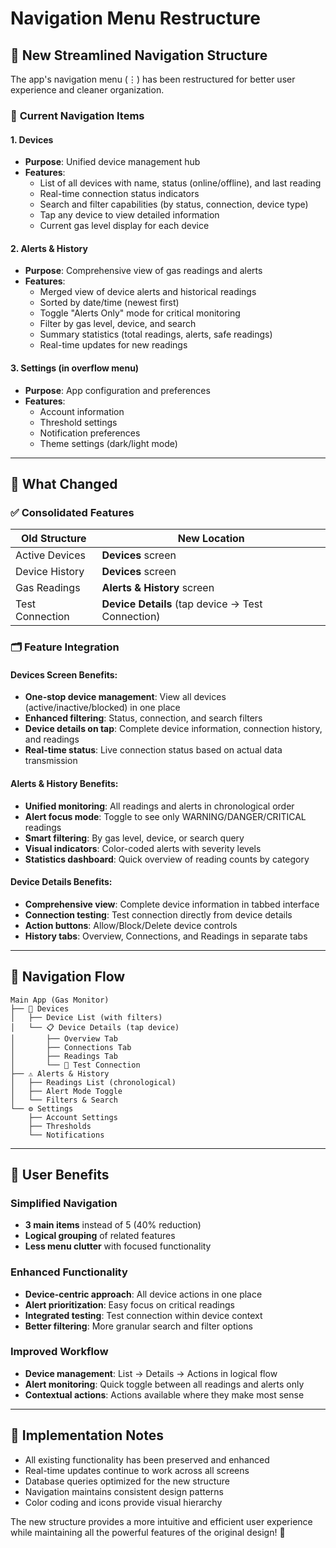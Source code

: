 # Navigation Menu Restructure

## 🎯 **New Streamlined Navigation Structure**

The app's navigation menu (⋮) has been restructured for better user experience and cleaner organization.

### 📱 **Current Navigation Items**

#### 1. **Devices** 
- **Purpose**: Unified device management hub
- **Features**:
  - List of all devices with name, status (online/offline), and last reading
  - Real-time connection status indicators
  - Search and filter capabilities (by status, connection, device type)
  - Tap any device to view detailed information
  - Current gas level display for each device

#### 2. **Alerts & History**
- **Purpose**: Comprehensive view of gas readings and alerts
- **Features**:
  - Merged view of device alerts and historical readings
  - Sorted by date/time (newest first)
  - Toggle "Alerts Only" mode for critical monitoring
  - Filter by gas level, device, and search
  - Summary statistics (total readings, alerts, safe readings)
  - Real-time updates for new readings

#### 3. **Settings** (in overflow menu)
- **Purpose**: App configuration and preferences
- **Features**:
  - Account information
  - Threshold settings
  - Notification preferences
  - Theme settings (dark/light mode)

---

## 🔄 **What Changed**

### ✅ **Consolidated Features**

| **Old Structure** | **New Location** |
|------------------|------------------|
| Active Devices | **Devices** screen |
| Device History | **Devices** screen |
| Gas Readings | **Alerts & History** screen |
| Test Connection | **Device Details** (tap device → Test Connection) |

### 🗂️ **Feature Integration**

#### **Devices Screen Benefits:**
- **One-stop device management**: View all devices (active/inactive/blocked) in one place
- **Enhanced filtering**: Status, connection, and search filters
- **Device details on tap**: Complete device information, connection history, and readings
- **Real-time status**: Live connection status based on actual data transmission

#### **Alerts & History Benefits:**
- **Unified monitoring**: All readings and alerts in chronological order
- **Alert focus mode**: Toggle to see only WARNING/DANGER/CRITICAL readings
- **Smart filtering**: By gas level, device, or search query
- **Visual indicators**: Color-coded alerts with severity levels
- **Statistics dashboard**: Quick overview of reading counts by category

#### **Device Details Benefits:**
- **Comprehensive view**: Complete device information in tabbed interface
- **Connection testing**: Test connection directly from device details
- **Action buttons**: Allow/Block/Delete device controls
- **History tabs**: Overview, Connections, and Readings in separate tabs

---

## 🎨 **Navigation Flow**

```
Main App (Gas Monitor)
├── 📱 Devices
│   ├── Device List (with filters)
│   └── 📋 Device Details (tap device)
│       ├── Overview Tab
│       ├── Connections Tab
│       ├── Readings Tab
│       └── 🔧 Test Connection
├── ⚠️ Alerts & History
│   ├── Readings List (chronological)
│   ├── Alert Mode Toggle
│   └── Filters & Search
└── ⚙️ Settings
    ├── Account Settings
    ├── Thresholds
    └── Notifications
```

---

## 🎯 **User Benefits**

### **Simplified Navigation**
- **3 main items** instead of 5 (40% reduction)
- **Logical grouping** of related features
- **Less menu clutter** with focused functionality

### **Enhanced Functionality**
- **Device-centric approach**: All device actions in one place
- **Alert prioritization**: Easy focus on critical readings
- **Integrated testing**: Test connection within device context
- **Better filtering**: More granular search and filter options

### **Improved Workflow**
- **Device management**: List → Details → Actions in logical flow
- **Alert monitoring**: Quick toggle between all readings and alerts only
- **Contextual actions**: Actions available where they make most sense

---

## 🚀 **Implementation Notes**

- All existing functionality has been preserved and enhanced
- Real-time updates continue to work across all screens
- Database queries optimized for the new structure
- Navigation maintains consistent design patterns
- Color coding and icons provide visual hierarchy

The new structure provides a more intuitive and efficient user experience while maintaining all the powerful features of the original design! 🎉 